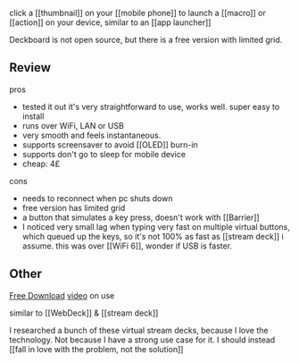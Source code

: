 click a [[thumbnail]] on your [[mobile phone]] to launch a [[macro]] or [[action]] on your device, similar to an [[app launcher]]

Deckboard is not open source, but there is a free version with limited grid.
## Review
pros
- tested it out it's very straightforward to use, works well. super easy to install
- runs over WiFi, LAN or USB
- very smooth and feels instantaneous. 
- supports screensaver to avoid [[OLED]] burn-in
- supports don't go to sleep for mobile device
- cheap: 4£

cons
- needs to reconnect when pc shuts down
- free version has limited grid
- a button that simulates a key press, doesn't work with [[Barrier]]
- I noticed very small lag when typing very fast on multiple virtual buttons, which queued up the keys, so it's not 100% as fast as [[stream deck]] i assume. this was over [[WiFi 6]], wonder if USB is faster.
## Other
[Free Download](https://www.deckboard.app/#download)
[video](https://www.youtube.com/watch?v=nD3WWfDRfKg) on use

similar to [[WebDeck]] & [[stream deck]]

I researched a bunch of these virtual stream decks, because I love the technology. Not because I have a strong use case for it. I should instead  [[fall in love with the problem, not the solution]]